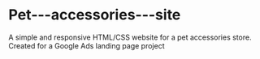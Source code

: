 # Pet---accessories---site
A simple and responsive HTML/CSS website for a pet accessories store. Created for a Google Ads landing page project
